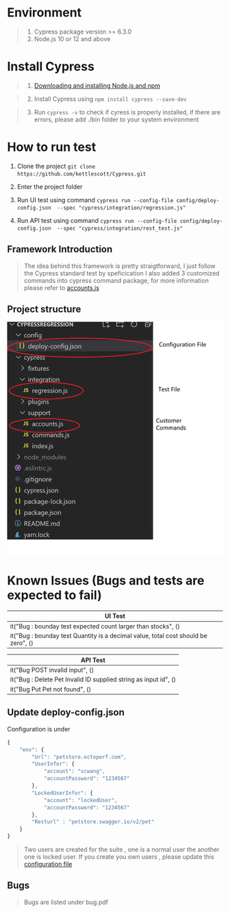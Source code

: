 # Environment
>  1. Cypress package version >=  6.3.0
>  2. Node.js 10 or 12 and above
# Install Cypress
>  1. [Downloading and installing Node.js and npm](https://docs.npmjs.com/downloading-and-installing-node-js-and-npm) 
  
>  2. Install Cypress using ```npm install cypress --save-dev```

>  3. Run ```cypress -v``` to check if cyress is properly installed, if there are errors, please add ./bin folder to your system environment 

# How to run test
1. Clone the project ```git clone https://github.com/kettlescott/Cypress.git```

2. Enter the project folder

3. Run UI test using command ```cypress run --config-file config/deploy-config.json  --spec "cypress/integration/regression.js"```

3. Run API test using command ```cypress run --config-file config/deploy-config.json  --spec "cypress/integration/rest_test.js"```


## Framework Introduction
> The idea behind this framework is pretty straigtforward, I just follow the Cypress standard test by speficication
> I also added 3 customized commands into cypress command package, for more information please refer to [accounts.js](https://github.com/kettlescott/Cypress/blob/master/cypress/support/accounts.js) 

## Project structure
![alt text](project.PNG)

# Known Issues (Bugs and tests are expected to fail)
| UI Test| 
| ------------- |
| it("Bug : bounday test expected count larger than stocks", ()      |
| it("Bug : bounday test Quantity is a decimal value, total cost should be zero", ()|

| API Test| 
| ------------- |
| it("Bug POST invalid input", ()      |
| it("Bug : Delete Pet Invalid ID supplied string as input id", ()|
| it("Bug Put Pet not found", () |



## Update deploy-config.json
Configuration is under 
```javascript
{
    "env": {
        "Url": "petstore.octoperf.com",        
        "UserInfor": {
		    "account": "scwang",
            "accountPassword": "1234567"            
		},
        "LockedUserInfor": {
		    "account": "lockedUser",
            "accountPassword": "1234567"            
		},
        "Resturl" : "petstore.swagger.io/v2/pet"
    } 
}
```
> Two users are created for the suite , one is a normal user the another one is locked user.
> If you create you own users , please update this [configuration file](https://github.com/kettlescott/Cypress.gituration)  

## Bugs 
> Bugs are listed under bug.pdf


